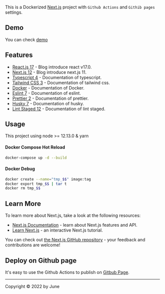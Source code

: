 This is a Dockerized [Next.js](https://nextjs.org/) project with `Github Actions` and `Githib pages` settings.

## Demo

You can check [demo](https://june50232.github.io/next-typescript-tailwind-starter/)

## Features

- [React.js 17](https://reactjs.org/blog/2020/10/20/react-v17.html) - Blog introduce react v17.0.
- [Next.js 12](https://nextjs.org/blog/next-12) - Blog introduce next.js 11.
- [Typescript 4](https://www.typescriptlang.org/) - Documentation of typescript.
- [Tailwind CSS 3](https://tailwindcss.com/docs/) - Documentation of tailwind css.
- [Docker](https://docs.docker.com/) - Documentation of Docker.
- [Eslint 7](https://eslint.org/docs/user-guide/getting-started) - Documentation of eslint.
- [Prettier 2](https://prettier.io/docs/en/index.html) - Documentation of prettier.
- [Husky 7](https://typicode.github.io/husky/#/) - Documentation of husky.
- [Lint Staged 12](https://github.com/okonet/lint-staged) - Documentation of lint staged.

## Usage

This project using node >= 12.13.0 & yarn

#### Docker Compose Hot Reload

```bash
docker-compose up -d --build
```

#### Docker Debug

```bash
docker create --name="tmp_$$" image:tag
docker export tmp_$$ | tar t
docker rm tmp_$$
```

## Learn More

To learn more about Next.js, take a look at the following resources:

- [Next.js Documentation](https://nextjs.org/docs) - learn about Next.js features and API.
- [Learn Next.js](https://nextjs.org/learn) - an interactive Next.js tutorial.

You can check out [the Next.js GitHub repository](https://github.com/vercel/next.js/) - your feedback and contributions are welcome!

## Deploy on Github page

It's easy to use the Github Actions to publish on [Gitbub Page](https://vercel.com/new?utm_medium=default-template&filter=next.js&utm_source=create-next-app&utm_campaign=create-next-app-readme).

---

Copyright © 2022 by June
